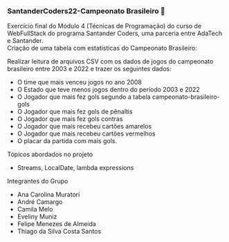 ### SantanderCoders22-Campeonato Brasileiro :red_circle:
Exercício final do Módulo 4 (Técnicas de Programação) do curso de WebFullStack do programa Santander Coders, uma parceria entre AdaTech e Santander.  
Criação de uma tabela com estatisticas do Campeonato Brasileiro:

Realizar leitura de arquivos CSV com os dados de jogos do campeonato brasileiro entre 2003 e 2022 e trazer os seguintes dados:

* O time que mais venceu jogos no ano 2008
* O Estado que teve menos jogos dentro do período 2003 e 2022
* O Jogador que mais fez gols segundo a tabela campeonato-brasileiro-gols
* O Jogador que mais fez gols de pênaltis
* O Jogador que mais fez gols contras
* O Jogador que mais recebeu cartões amarelos
* O Jogador que mais recebeu cartões vermelhos
* O placar da partida com mais gols.

Tópicos abordados no projeto
* Streams, LocalDate, lambda expressions

Integrantes do Grupo
* Ana Carolina Muratori
* André Camargo
* Camila Melo 
* Eveliny Muniz 
* Felipe Menezes de Almeida 
* Thiago da Silva Costa Santos
